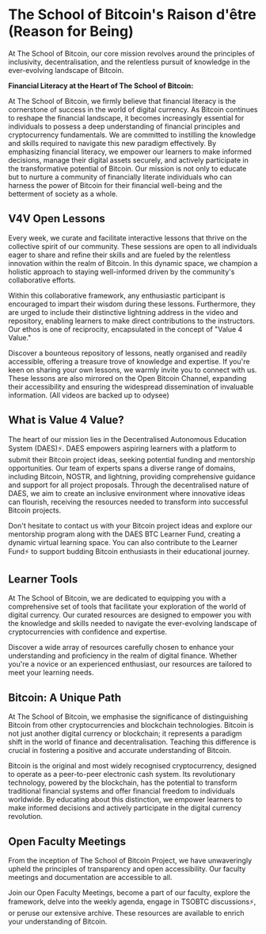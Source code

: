 # The School of Bitcoin's Raison d'être (Reason for Being)

At The School of Bitcoin, our core mission revolves around the principles of inclusivity, decentralisation, and the relentless pursuit of knowledge in the ever-evolving landscape of Bitcoin.

**Financial Literacy at the Heart of The School of Bitcoin:**

At The School of Bitcoin, we firmly believe that financial literacy is the cornerstone of success in the world of digital currency. As Bitcoin continues to reshape the financial landscape, it becomes increasingly essential for individuals to possess a deep understanding of financial principles and cryptocurrency fundamentals. We are committed to instilling the knowledge and skills required to navigate this new paradigm effectively. By emphasizing financial literacy, we empower our learners to make informed decisions, manage their digital assets securely, and actively participate in the transformative potential of Bitcoin. Our mission is not only to educate but to nurture a community of financially literate individuals who can harness the power of Bitcoin for their financial well-being and the betterment of society as a whole.

## V4V Open Lessons

Every week, we curate and facilitate interactive lessons that thrive on the collective spirit of our community. These sessions are open to all individuals eager to share and refine their skills and are fueled by the relentless innovation within the realm of Bitcoin. In this dynamic space, we champion a holistic approach to staying well-informed driven by the community's collaborative efforts.

Within this collaborative framework, any enthusiastic participant is encouraged to impart their wisdom during these lessons. Furthermore, they are urged to include their distinctive lightning address in the video and repository, enabling learners to make direct contributions to the instructors. Our ethos is one of reciprocity, encapsulated in the concept of "Value 4 Value."

Discover a bounteous repository of lessons, neatly organised and readily accessible, offering a treasure trove of knowledge and expertise. If you're keen on sharing your own lessons, we warmly invite you to connect with us. These lessons are also mirrored on the Open Bitcoin Channel, expanding their accessibility and ensuring the widespread dissemination of invaluable information. (All videos are backed up to odysee)

## What is Value 4 Value?

The heart of our mission lies in the Decentralised Autonomous Education System (DAES)⚡. DAES empowers aspiring learners with a platform to submit their Bitcoin project ideas, seeking potential funding and mentorship opportunities. Our team of experts spans a diverse range of domains, including Bitcoin, NOSTR, and lightning, providing comprehensive guidance and support for all project proposals. Through the decentralised nature of DAES, we aim to create an inclusive environment where innovative ideas can flourish, receiving the resources needed to transform into successful Bitcoin projects.

Don't hesitate to contact us with your Bitcoin project ideas and explore our mentorship program along with the DAES BTC Learner Fund, creating a dynamic virtual learning space. You can also contribute to the Learner Fund⚡ to support budding Bitcoin enthusiasts in their educational journey.

## Learner Tools

At The School of Bitcoin, we are dedicated to equipping you with a comprehensive set of tools that facilitate your exploration of the world of digital currency. Our curated resources are designed to empower you with the knowledge and skills needed to navigate the ever-evolving landscape of cryptocurrencies with confidence and expertise.

Discover a wide array of resources carefully chosen to enhance your understanding and proficiency in the realm of digital finance. Whether you're a novice or an experienced enthusiast, our resources are tailored to meet your learning needs.

## Bitcoin: A Unique Path

At The School of Bitcoin, we emphasise the significance of distinguishing Bitcoin from other cryptocurrencies and blockchain technologies. Bitcoin is not just another digital currency or blockchain; it represents a paradigm shift in the world of finance and decentralisation. Teaching this difference is crucial in fostering a positive and accurate understanding of Bitcoin.

Bitcoin is the original and most widely recognised cryptocurrency, designed to operate as a peer-to-peer electronic cash system. Its revolutionary technology, powered by the blockchain, has the potential to transform traditional financial systems and offer financial freedom to individuals worldwide. By educating about this distinction, we empower learners to make informed decisions and actively participate in the digital currency revolution.

## Open Faculty Meetings

From the inception of The School of Bitcoin Project, we have unwaveringly upheld the principles of transparency and open accessibility. Our faculty meetings and documentation are accessible to all.

Join our Open Faculty Meetings, become a part of our faculty, explore the framework, delve into the weekly agenda, engage in TSOBTC discussions⚡, or peruse our extensive archive. These resources are available to enrich your understanding of Bitcoin.

